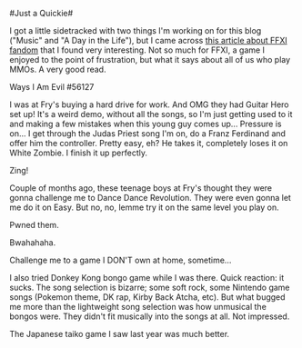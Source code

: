 #Just a Quickie#

I got a little sidetracked with two things I'm working on for this blog ("Music" and "A Day in the Life"), but I came across [this article about FFXI fandom](http://www.eurogamer.net/article.php?article_id=63287) that I found very interesting. Not so much for FFXI, a game I enjoyed to the point of frustration, but what it says about all of us who play MMOs. A very good read.

Ways I Am Evil #56127

I was at Fry's buying a hard drive for work. And OMG they had Guitar Hero set up! It's a weird demo, without all the songs, so I'm just getting used to it and making a few mistakes when this young guy comes up... Pressure is on... I get through the Judas Priest song I'm on, do a Franz Ferdinand and offer him the controller. Pretty easy, eh? He takes it, completely loses it on White Zombie. I finish it up perfectly.

Zing!

Couple of months ago, these teenage boys at Fry's thought they were gonna challenge me to Dance Dance Revolution. They were even gonna let me do it on Easy. But no, no, lemme try it on the same level you play on.

Pwned them.

Bwahahaha.

Challenge me to a game I DON'T own at home, sometime...

I also tried Donkey Kong bongo game while I was there. Quick reaction: it sucks. The song selection is bizarre; some soft rock, some Nintendo game songs (Pokemon theme, DK rap, Kirby Back Atcha, etc). But what bugged me more than the lightweight song selection was how unmusical the bongos were. They didn't fit musically into the songs at all. Not impressed.

The Japanese taiko game I saw last year was much better.
